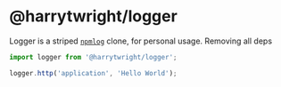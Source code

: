 # @harrytwright/logger

Logger is a striped [`npmlog`](https://github.com/npm/npmlog) clone, for personal usage. Removing all deps

```javascript
import logger from '@harrytwright/logger';

logger.http('application', 'Hello World');
```


